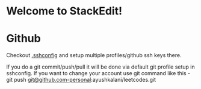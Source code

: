 # Welcome to StackEdit!

# Github
Checkout  [.sshconfig](https://github.com/ayushkalani/setup/blob/master/.sshconfig ".sshconfig") and setup multiple profiles/github ssh keys there.

If you do a git commit/push/pull it will be done via default git profile setup in sshconfig.
If you want to change your account use git command like this -
git push git@github.com-personal:ayushkalani/leetcodes.git
